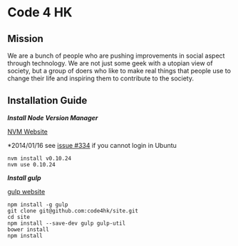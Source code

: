 Code 4 HK
====

Mission
----
We are a bunch of people who are pushing improvements in social aspect through technology. We are not just some geek with a utopian view of society, but a group of doers who like to make real things that people use to change their life and inspiring them to contribute to the society.

Installation Guide
----

***Install Node Version Manager***

[NVM Website](https://github.com/creationix/nvm)

*2014/01/16 see [issue #334](https://github.com/creationix/nvm/issues/334) if you cannot login in Ubuntu

    nvm install v0.10.24
    nvm use 0.10.24

***Install gulp***

[gulp website](https://github.com/gulpjs/gulp)

    npm install -g gulp
    git clone git@github.com:code4hk/site.git
    cd site
    npm install --save-dev gulp gulp-util
    bower install
    npm install

